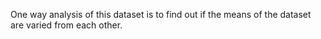 One way analysis of this dataset is to find out if the means of the dataset are varied from each other.